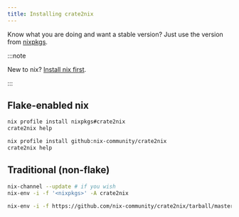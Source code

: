 ```yaml
---
title: Installing crate2nix
---
```


Know what you are doing and want a stable version?
Just use the version from [nixpkgs](https://search.nixos.org/packages?channel=unstable&show=crate2nix&from=0&size=50&sort=relevance&type=packages&query=crate2nix).

:::note

New to nix? [Install nix first](https://github.com/DeterminateSystems/nix-installer).

:::

## Flake-enabled nix

```bash title="Install from nixpkgs in user profile (recommended)"
nix profile install nixpkgs#crate2nix
crate2nix help
```

```bash title="Install latest development version"
nix profile install github:nix-community/crate2nix
crate2nix help
```

## Traditional (non-flake)

```bash title="Install from nixpkgs (recommended)"
nix-channel --update # if you wish
nix-env -i -f '<nixpkgs>' -A crate2nix
```

```bash title="Install latest development version"
nix-env -i -f https://github.com/nix-community/crate2nix/tarball/master
```

